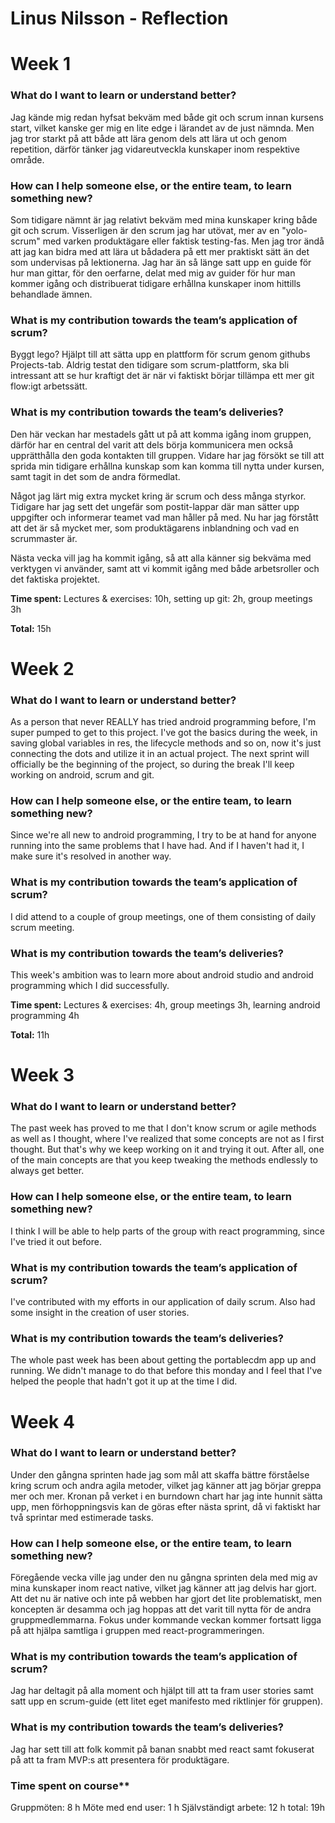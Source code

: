 # Linus Nilsson - Reflection


# Week 1
### What do I want to learn or understand better?
Jag kände mig redan hyfsat bekväm med både git och scrum innan kursens start, vilket kanske ger mig en lite edge i lärandet av de just nämnda. Men jag tror starkt på att både att lära genom dels att lära ut och genom repetition, därför tänker jag vidareutveckla kunskaper inom respektive område. 

### How can I help someone else, or the entire team, to learn something new?
Som tidigare nämnt är jag relativt bekväm med mina kunskaper kring både git och scrum. Visserligen är den scrum jag har utövat, mer av en "yolo-scrum" med varken produktägare eller faktisk testing-fas. Men jag tror ändå att jag kan bidra med att lära ut bådadera på ett mer praktiskt sätt än det som undervisas på lektionerna. Jag har än så länge satt upp en guide för hur man gittar, för den oerfarne, delat med mig av guider för hur man kommer igång och distribuerat tidigare erhållna kunskaper inom hittills behandlade ämnen.

### What is my contribution towards the team’s application of scrum?
Byggt lego? Hjälpt till att sätta upp en plattform för scrum genom githubs Projects-tab. Aldrig testat den tidigare som scrum-plattform, ska bli intressant att se hur kraftigt det är när vi faktiskt börjar tillämpa ett mer git flow:igt arbetssätt.

### What is my contribution towards the team’s deliveries?
Den här veckan har mestadels gått ut på att komma igång inom gruppen, därför har en central del varit att dels börja kommunicera men också upprätthålla den goda kontakten till gruppen. Vidare har jag försökt se till att sprida min tidigare erhållna kunskap som kan komma till nytta under kursen, samt tagit in det som de andra förmedlat. 

Något jag lärt mig extra mycket kring är scrum och dess många styrkor. Tidigare har jag sett det ungefär som postit-lappar där man sätter upp uppgifter och informerar teamet vad man håller på med. Nu har jag förstått att det är så mycket mer, som produktägarens inblandning och vad en scrummaster är. 

Nästa vecka vill jag ha kommit igång, så att alla känner sig bekväma med verktygen vi använder, samt att vi kommit igång med både arbetsroller och det faktiska projektet. 


**Time spent:** Lectures & exercises: 10h, setting up git: 2h, group meetings 3h

**Total:** 15h

# Week 2
### What do I want to learn or understand better?
As a person that never REALLY has tried android programming before, I'm super pumped to get to this project. I've got the basics during the week, in saving global variables in res, the lifecycle methods and so on, now it's just connecting the dots and utilize it in an actual project. The next sprint will officially be the beginning of the project, so during the break I'll keep working on android, scrum and git.

### How can I help someone else, or the entire team, to learn something new?
Since we're all new to android programming, I try to be at hand for anyone running into the same problems that I have had. And if I haven't had it, I make sure it's resolved in another way. 

### What is my contribution towards the team’s application of scrum?
I did attend to a couple of group meetings, one of them consisting of daily scrum meeting. 

### What is my contribution towards the team’s deliveries?
This week's ambition was to learn more about android studio and android programming which I did successfully. 

**Time spent:** Lectures & exercises: 4h, group meetings 3h, learning android programming 4h

**Total:** 11h



# Week 3
### What do I want to learn or understand better?
The past week has proved to me that I don't know scrum or agile methods as well as I thought, where I've realized that some concepts are not as I first thought. But that's why we keep working on it and trying it out. After all, one of the main concepts are that you keep tweaking the methods endlessly to always get better.

### How can I help someone else, or the entire team, to learn something new?
I think I will be able to help parts of the group with react programming, since I've tried it out before.  

### What is my contribution towards the team’s application of scrum?
I've contributed with my efforts in our application of daily scrum. Also had some insight in the creation of user stories.

### What is my contribution towards the team’s deliveries?
The whole past week has been about getting the portablecdm app up and running. We didn't manage to do that before this monday and I feel that I've helped the people that hadn't got it up at the time I did.

# Week 4

### What do I want to learn or understand better?
Under den gångna sprinten hade jag som mål att skaffa bättre förståelse kring scrum och andra agila metoder, vilket jag känner att jag börjar greppa mer och mer. Kronan på verket i en burndown chart har jag inte hunnit sätta upp, men förhoppningsvis kan de göras efter nästa sprint, då vi faktiskt har två sprintar med estimerade tasks.

### How can I help someone else, or the entire team, to learn something new?
Föregående vecka ville jag under den nu gångna sprinten dela med mig av mina kunskaper inom react native, vilket jag känner att jag delvis har gjort. Att det nu är native och inte på webben har gjort det lite problematiskt, men koncepten är desamma och jag hoppas att det varit till nytta för de andra gruppmedlemmarna. Fokus under kommande veckan kommer fortsatt ligga på att hjälpa samtliga i gruppen med react-programmeringen. 

### What is my contribution towards the team’s application of scrum?
Jag har deltagit på alla moment och hjälpt till att ta fram user stories samt satt upp en scrum-guide (ett litet eget manifesto med riktlinjer för gruppen). 

### What is my contribution towards the team’s deliveries?
Jag har sett till att folk kommit på banan snabbt med react samt fokuserat på att ta fram MVP:s att presentera för produktägare. 

### Time spent on course**
Gruppmöten: 8 h
Möte med end user: 1 h
Självständigt arbete: 12 h
total: 19h
